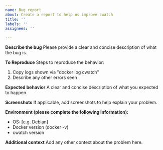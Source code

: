 ```yaml
---
name: Bug report
about: Create a report to help us improve cwatch
title: ''
labels: ''
assignees: ''

---
```


**Describe the bug**
Please provide a clear and concise description of what the bug is.

**To Reproduce**
Steps to reproduce the behavior:
1. Copy logs shown via "docker log cwatch"
2. Describe any other errors seen

**Expected behavior**
A clear and concise description of what you expected to happen.

**Screenshots**
If applicable, add screenshots to help explain your problem.

**Environment (please complete the following information):**
 - OS: [e.g. Debian]
 - Docker version (docker -v)
 - cwatch version 

**Additional context**
Add any other context about the problem here.
